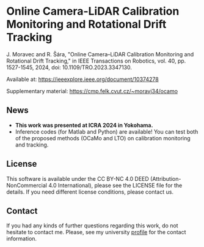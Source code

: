 # Online Camera-LiDAR Calibration Monitoring and Rotational Drift Tracking
J. Moravec and R. Šára, "Online Camera–LiDAR Calibration Monitoring and Rotational Drift Tracking," in IEEE Transactions on Robotics, vol. 40, pp. 1527-1545, 2024, doi: 10.1109/TRO.2023.3347130.

Available at: https://ieeexplore.ieee.org/document/10374278

Supplementary material: https://cmp.felk.cvut.cz/~moravj34/ocamo

## News
- **This work was presented at ICRA 2024 in Yokohama.**
- Inference codes (for Matlab and Python) are available! You can test both of the proposed methods (OCaMo and LTO) on calibration monitoring and tracking.

## License

This software is available under the CC BY-NC 4.0 DEED (Attribution-NonCommercial 4.0 International), please see the LICENSE file for the details. If you need different license conditions, please contact us. 

## Contact

If you had any kinds of further questions regarding this work, do not hesitate to contact me. Please, see my university [profile](https://usermap.cvut.cz/profile/cd5ddbe9-ef83-4b86-8d42-66e2d0da9a3a) for the contact information.
